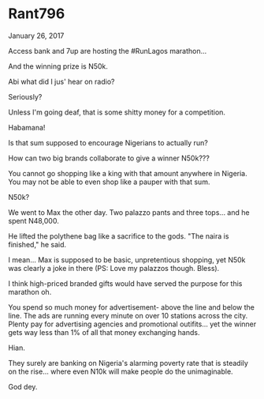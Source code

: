 # Rant796


January 26, 2017

Access bank and 7up are hosting the #RunLagos marathon...

And the winning prize is N50k.

Abi what did I jus' hear on radio?

Seriously? 

Unless I'm going deaf, that is some shitty money for a competition.

Habamana! 

Is that sum supposed to encourage Nigerians to actually run?

How can two big brands collaborate to give a winner N50k???

You cannot go shopping like a king with that amount anywhere in Nigeria. You may not be able to even shop like a pauper with that sum.

N50k?

We went to Max the other day. Two palazzo pants and three tops... and he spent N48,000.

He lifted the polythene bag like a sacrifice to the gods. "The naira is finished," he said.

I mean... Max is supposed to be basic, unpretentious shopping, yet N50k was clearly a joke in there (PS: Love my palazzos though. Bless).

I think high-priced branded gifts would have served the purpose for this marathon oh. 

You spend so much money for advertisement- above the line and below the line. The ads are running every minute on over 10 stations across the city. Plenty pay for advertising agencies and promotional outifits... yet the winner gets way less than 1% of all that money exchanging hands.

Hian. 

They surely are banking on Nigeria's alarming poverty rate that is steadily on the rise... where even N10k will make people do the unimaginable. 

God dey.